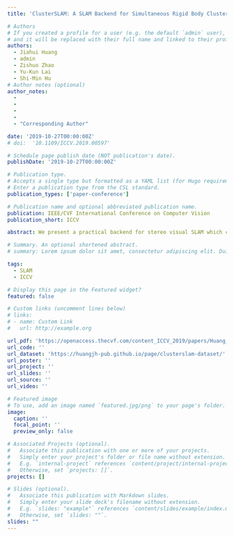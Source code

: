 ```yaml
---
title: 'ClusterSLAM: A SLAM Backend for Simultaneous Rigid Body Clustering and Motion Estimation'

# Authors
# If you created a profile for a user (e.g. the default `admin` user), write the username (folder name) here
# and it will be replaced with their full name and linked to their profile.
authors:
  - Jiahui Huang
  - admin
  - Zishuo Zhao
  - Yu-Kun Lai
  - Shi-Min Hu
# Author notes (optional)
author_notes:
  - 
  - 
  - 
  - 
  - "Corresponding Author"

date: '2019-10-27T00:00:00Z'
# doi:  '10.1109/ICCV.2019.00597'

# Schedule page publish date (NOT publication's date).
publishDate: '2019-10-27T00:00:00Z'

# Publication type.
# Accepts a single type but formatted as a YAML list (for Hugo requirements).
# Enter a publication type from the CSL standard.
publication_types: ['paper-conference']

# Publication name and optional abbreviated publication name.
publication: IEEE/CVF International Conference on Computer Vision
publication_short: ICCV

abstract: We present a practical backend for stereo visual SLAM which can simultaneously discover individual rigid bodies and compute their motions in dynamic environments. While recent factor graph based state optimization algorithms have shown their ability to robustly solve SLAM problems by treating dynamic objects as outliers, the dynamic motions are rarely considered. In this paper, we exploit the consensus of 3D motions among the landmarks extracted from the same rigid body for clustering and estimating static and dynamic objects in a unified manner. Specifically, our algorithm builds a noise-aware motion affinity matrix upon landmarks, and uses agglomerative clustering for distinguishing those rigid bodies. Accompanied by a decoupled factor graph optimization for revising their shape and trajectory, we obtain an iterative scheme to update both cluster assignments and motion estimation reciprocally. Evaluations on both synthetic scenes and KITTI demonstrate the capability of our approach, and further experiments considering online efficiency also show the effectiveness of our method for simultaneous tracking of ego-motion and multiple objects.

# Summary. An optional shortened abstract.
# summary: Lorem ipsum dolor sit amet, consectetur adipiscing elit. Duis posuere tellus ac convallis placerat. Proin tincidunt magna sed ex sollicitudin condimentum.

tags:
  - SLAM
  - ICCV

# Display this page in the Featured widget?
featured: false

# Custom links (uncomment lines below)
# links:
# - name: Custom Link
#   url: http://example.org

url_pdf: 'https://openaccess.thecvf.com/content_ICCV_2019/papers/Huang_ClusterSLAM_A_SLAM_Backend_for_Simultaneous_Rigid_Body_Clustering_and_ICCV_2019_paper.pdf'
url_code: ''
url_dataset: 'https://huangjh-pub.github.io/page/clusterslam-dataset/'
url_poster: ''
url_project: ''
url_slides: ''
url_source: ''
url_video: ''

# Featured image
# To use, add an image named `featured.jpg/png` to your page's folder.
image:
  caption: ''
  focal_point: ''
  preview_only: false

# Associated Projects (optional).
#   Associate this publication with one or more of your projects.
#   Simply enter your project's folder or file name without extension.
#   E.g. `internal-project` references `content/project/internal-project/index.md`.
#   Otherwise, set `projects: []`.
projects: []

# Slides (optional).
#   Associate this publication with Markdown slides.
#   Simply enter your slide deck's filename without extension.
#   E.g. `slides: "example"` references `content/slides/example/index.md`.
#   Otherwise, set `slides: ""`.
slides: ""
---
```

